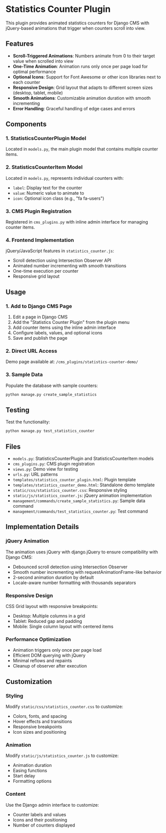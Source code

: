 # Statistics Counter Plugin

This plugin provides animated statistics counters for Django CMS with jQuery-based animations that trigger when counters scroll into view.

## Features

- **Scroll-Triggered Animations**: Numbers animate from 0 to their target value when scrolled into view
- **One-Time Animation**: Animation runs only once per page load for optimal performance
- **Optional Icons**: Support for Font Awesome or other icon libraries next to each counter
- **Responsive Design**: Grid layout that adapts to different screen sizes (desktop, tablet, mobile)
- **Smooth Animations**: Customizable animation duration with smooth incrementing
- **Error Handling**: Graceful handling of edge cases and errors

## Components

### 1. StatisticsCounterPlugin Model
Located in `models.py`, the main plugin model that contains multiple counter items.

### 2. StatisticsCounterItem Model
Located in `models.py`, represents individual counters with:
- `label`: Display text for the counter
- `value`: Numeric value to animate to
- `icon`: Optional icon class (e.g., "fa fa-users")

### 3. CMS Plugin Registration
Registered in `cms_plugins.py` with inline admin interface for managing counter items.

### 4. Frontend Implementation
jQuery/JavaScript features in `statistics_counter.js`:
- Scroll detection using Intersection Observer API
- Animated number incrementing with smooth transitions
- One-time execution per counter
- Responsive grid layout

## Usage

### 1. Add to Django CMS Page
1. Edit a page in Django CMS
2. Add the "Statistics Counter Plugin" from the plugin menu
3. Add counter items using the inline admin interface
4. Configure labels, values, and optional icons
5. Save and publish the page

### 2. Direct URL Access
Demo page available at: `/cms_plugins/statistics-counter-demo/`

### 3. Sample Data
Populate the database with sample counters:
```bash
python manage.py create_sample_statistics
```

## Testing

Test the functionality:
```bash
python manage.py test_statistics_counter
```

## Files

- `models.py`: StatisticsCounterPlugin and StatisticsCounterItem models
- `cms_plugins.py`: CMS plugin registration
- `views.py`: Demo view for testing
- `urls.py`: URL patterns
- `templates/statistics_counter_plugin.html`: Plugin template
- `templates/statistics_counter_demo.html`: Standalone demo template
- `static/css/statistics_counter.css`: Responsive styling
- `static/js/statistics_counter.js`: jQuery animation implementation
- `management/commands/create_sample_statistics.py`: Sample data command
- `management/commands/test_statistics_counter.py`: Test command

## Implementation Details

### jQuery Animation
The animation uses jQuery with django.jQuery to ensure compatibility with Django CMS:
- Debounced scroll detection using Intersection Observer
- Smooth number incrementing with requestAnimationFrame-like behavior
- 2-second animation duration by default
- Locale-aware number formatting with thousands separators

### Responsive Design
CSS Grid layout with responsive breakpoints:
- Desktop: Multiple columns in a grid
- Tablet: Reduced gap and padding
- Mobile: Single column layout with centered items

### Performance Optimization
- Animation triggers only once per page load
- Efficient DOM querying with jQuery
- Minimal reflows and repaints
- Cleanup of observer after execution

## Customization

### Styling
Modify `static/css/statistics_counter.css` to customize:
- Colors, fonts, and spacing
- Hover effects and transitions
- Responsive breakpoints
- Icon sizes and positioning

### Animation
Modify `static/js/statistics_counter.js` to customize:
- Animation duration
- Easing functions
- Start delay
- Formatting options

### Content
Use the Django admin interface to customize:
- Counter labels and values
- Icons and their positioning
- Number of counters displayed